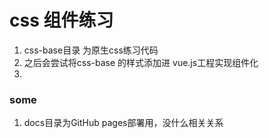 # css 组件练习
1. css-base目录 为原生css练习代码
2. 之后会尝试将css-base 的样式添加进 vue.js工程实现组件化
3. 

### some
1. docs目录为GitHub pages部署用，没什么相关关系